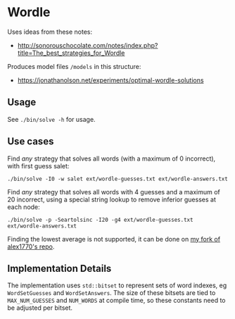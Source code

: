 # Wordle

Uses ideas from these notes:
* http://sonorouschocolate.com/notes/index.php?title=The_best_strategies_for_Wordle

Produces model files `/models` in this structure:
* https://jonathanolson.net/experiments/optimal-wordle-solutions

## Usage

See `./bin/solve -h` for usage.

## Use cases

Find _any_ strategy that solves all words (with a maximum of 0 incorrect), with first guess salet:
```
./bin/solve -I0 -w salet ext/wordle-guesses.txt ext/wordle-answers.txt
```

Find _any_ strategy that solves all words with 4 guesses and a maximum of 20 incorrect, using a special string lookup to remove inferior guesses at each node:
```
./bin/solve -p -Seartolsinc -I20 -g4 ext/wordle-guesses.txt ext/wordle-answers.txt
```

Finding the lowest average is not supported, it can be done on [my fork of alex1770's repo](https://github.com/domsleee/wordle-1).

## Implementation Details

The implementation uses `std::bitset` to represent sets of word indexes, eg `WordSetGuesses` and `WordSetAnswers`.
The size of these bitsets are tied to `MAX_NUM_GUESSES` and `NUM_WORDS` at compile time, so these constants need to be adjusted per bitset.
